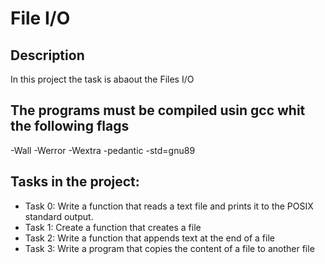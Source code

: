# File I/O

## Description
In this project the task is abaout the Files I/O

## The programs must be compiled usin gcc whit the following flags
-Wall -Werror -Wextra -pedantic -std=gnu89

## Tasks in the project:
* Task 0: Write a function that reads a text file and prints it to the POSIX 
standard output.
* Task 1: Create a function that creates a file
* Task 2: Write a function that appends text at the end of a file
* Task 3: Write a program that copies the content of a file to another file
